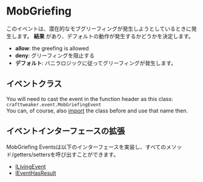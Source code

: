 # MobGriefing

このイベントは、潜在的なモブグリーフィングが発生しようとしているときに発生します。 **結果** があり、デフォルトの動作が発生するかどうかを決定します。

- **allow**: the greefing is allowed
- **deny**: グリーフィングを阻止する
- **デフォルト**: バニラロジックに従ってグリーフィングが発生します。

## イベントクラス
You will need to cast the event in the function header as this class:  
`crafttweaker.event.MobGriefingEvent`  
You can, of course, also [import](/AdvancedFunctions/Import/) the class before and use that name then.

## イベントインターフェースの拡張
MobGriefing Eventsは以下のインターフェースを実装し、すべてのメソッド/getters/settersを呼び出すことができます。

- [ILivingEvent](/Vanilla/Events/Events/ILivingEvent/)
- [IEventHasResult](/Vanilla/Events/Events/IEventHasResult/)
